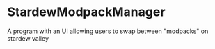 # StardewModpackManager
A program with an UI allowing users to swap between "modpacks" on stardew valley
